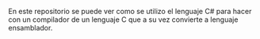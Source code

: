 En este repositorio se puede ver como se utilizo el lenguaje C# para hacer con un compilador de un lenguaje C que a su vez convierte a lenguaje ensamblador.
